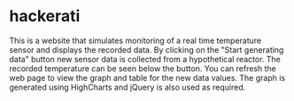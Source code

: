 hackerati
=========

This is a website that simulates monitoring of a real time temperature sensor and displays the recorded data.
By clicking on the "Start generating data" button new sensor data is collected from a hypothetical reactor.
The recorded temperature can be seen below the button. You can refresh the web page to view the graph and table 
for the new data values. The graph is generated using HighCharts and jQuery is also used as required.
